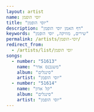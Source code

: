 ```yaml
---
layout: artist
name: יוסי הופמן
title: "יוסי הופמן"
description: "דף האמן יוסי הופמן"
keywords: "שירים, מוזיקה, יוסי הופמן"
permalink: /artists/יוסי-הופמן/
redirect_from:
  - /artists/list/יוסי הופמן
songs:
  - number: "51613"
    name: "משנכנס אדר"
    album: "סינגלים"
    artist: "יוסי הופמן"
  - number: "51614"
    name: "קל אדון"
    album: "סינגלים"
    artist: "יוסי הופמן"
---
```


